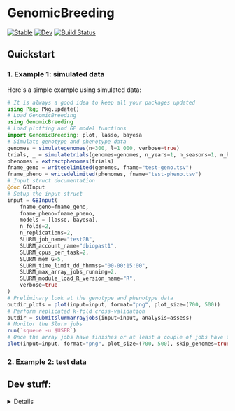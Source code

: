 # GenomicBreeding

[![Stable](https://img.shields.io/badge/docs-stable-blue.svg)](https://GenomicBreeding.github.io/GenomicBreeding.jl/)
[![Dev](https://img.shields.io/badge/docs-dev-blue.svg)](https://GenomicBreeding.github.io/GenomicBreeding.jl/dev/)
[![Build Status](https://github.com/GenomicBreeding/GenomicBreeding.jl/actions/workflows/CI.yml/badge.svg)](https://github.com/GenomicBreeding/GenomicBreeding.jl/actions)

## Quickstart

### 1. Example 1: simulated data

Here's a simple example using simulated data:

```julia
# It is always a good idea to keep all your packages updated
using Pkg; Pkg.update()
# Load GenomicBreeding
using GenomicBreeding
# Load plotting and GP model functions
import GenomicBreeding: plot, lasso, bayesa
# Simulate genotype and phenotype data
genomes = simulategenomes(n=300, l=1_000, verbose=true)
trials, _ = simulatetrials(genomes=genomes, n_years=1, n_seasons=1, n_harvests=1, n_sites=1, n_replications=1, verbose=true);
phenomes = extractphenomes(trials)
fname_geno = writedelimited(genomes, fname="test-geno.tsv")
fname_pheno = writedelimited(phenomes, fname="test-pheno.tsv")
# Input struct documentation
@doc GBInput
# Setup the input struct
input = GBInput(
    fname_geno=fname_geno, 
    fname_pheno=fname_pheno,
    models = [lasso, bayesa],
    n_folds=2, 
    n_replications=2, 
    SLURM_job_name="testGB",
    SLURM_account_name="dbiopast1",
    SLURM_cpus_per_task=2, 
    SLURM_mem_G=5, 
    SLURM_time_limit_dd_hhmmss="00-00:15:00",
    SLURM_max_array_jobs_running=2,
    SLURM_module_load_R_version_name="R",
    verbose=true
)
# Preliminary look at the genotype and phenotype data
outdir_plots = plot(input=input, format="png", plot_size=(700, 500))
# Perform replicated k-fold cross-validation
outdir = submitslurmarrayjobs(input=input, analysis=assess)
# Monitor the Slurm jobs
run(`squeue -u $USER`)
# Once the array jobs have finishes or at least a couple of jobs have finished, run below and rerun as you wish to update the plots:
plot(input=input, format="png", plot_size=(700, 500), skip_genomes=true, skip_phenomes=true, overwrite=true)
```

### 2. Example 2: test data


## Dev stuff:

<details>
<summary>Details</summary>

### REPL prelude

```shell
julia --threads 8,1 --load test/prelude.jl
```

### Format and test

```shell
time julia test/cli_tester.jl
```

### Docstring conventions

- Structs and main functions with title description, etc including Examples with doctests
- Methods, i.e. functions with the same names but different input types follow the usual Julia docstring pattern, i.e. the function signature, then some description, then details including parameter description, and finally examples with doctests

### Initialise a new package

```julia
using PkgTemplates
t = Template(;
    user="GenomicBreeding",
    authors=["jeffersonparil@gmail.com"],
    dir="./",
    julia=v"1.11",
    plugins=[
        License(; name="GPL-3.0+", path=nothing, destination="LICENSE.md"),
        CompatHelper(),
        GitHubActions(;
        osx=false,
        windows=false,
        ),
        Documenter{GitHubActions}(),
        Git(;
            ignore=[
                "*.code-workspace",
                "*.jl.*.cov",
                "*.jl.cov",
                "*.jl.mem",
                ".DS_Store",
                "/docs/Manifest.toml",
                "/docs/build/",
                "Manifest.toml",
                "docs/build/",
                "tmp/",
                "*.svg",
                "*.jld2",
                "*.tsv",
                "*.csv",
                "*.txt"
            ],
            ssh=true
        ),
    ],
)
t("GBPlots.jl")
```

Install slurm:

```shell
sudo apt install slurmd slurmctld -y
sudo chmod 777 /etc/slurm
sudo cat << EOF > /etc/slurm/slurm.conf
# slurm.conf file generated by configurator.html.
# Put this file on all nodes of your cluster.
# See the slurm.conf man page for more information.
#
ClusterName=localcluster
SlurmctldHost=localhost
MpiDefault=none
ProctrackType=proctrack/linuxproc
ReturnToService=2
SlurmctldPidFile=/var/run/slurmctld.pid
SlurmctldPort=6817
SlurmdPidFile=/var/run/slurmd.pid
SlurmdPort=6818
SlurmdSpoolDir=/var/lib/slurm/slurmd
SlurmUser=slurm
StateSaveLocation=/var/lib/slurm/slurmctld
SwitchType=switch/none
TaskPlugin=task/none
#
# TIMERS
InactiveLimit=0
KillWait=30
MinJobAge=300
SlurmctldTimeout=120
SlurmdTimeout=300
Waittime=0
# SCHEDULING
SchedulerType=sched/backfill
SelectType=select/cons_tres
SelectTypeParameters=CR_Core
#
#AccountingStoragePort=
AccountingStorageType=accounting_storage/none
JobCompType=jobcomp/none
JobAcctGatherFrequency=30
JobAcctGatherType=jobacct_gather/none
SlurmctldDebug=info
SlurmctldLogFile=/var/log/slurm/slurmctld.log
SlurmdDebug=info
SlurmdLogFile=/var/log/slurm/slurmd.log
#
# COMPUTE NODES
NodeName=localhost CPUs=1 RealMemory=500 State=UNKNOWN
PartitionName=LocalQ Nodes=ALL Default=YES MaxTime=INFINITE State=UP
EOF
sudo chmod 755 /etc/slurm/
sudo systemctl start slurmctld
sudo systemctl start slurmd
sudo scontrol update nodename=localhost state=idle
sinfo
sudo cat /var/log/slurm/slurmd.log
sudo cat /var/log/slurm/slurmctld.log
```

Install Lmod:

```shell
sudo apt install lua5.4 liblua5.4-dev lmod -y
sudo apt install tcl-dev -y
wget https://sourceforge.net/projects/lmod/files/Lmod-8.7.tar.bz2
tar xfvj Lmod-8.7.tar.bz2
rm Lmod-8.7.tar.bz2
cd Lmod-8.7/
./configure --prefix=$HOME --with-fastTCLInterp=no
sudo make install
echo 'export PATH=$HOME/lmod/8.7/libexec:$PATH' >> ~/.bashrc
echo 'source $HOME/lmod/8.7/init/bash' >> ~/.bashrc
echo 'export LMOD_CMD=$HOME/lmod/8.7/libexec/lmod' >> ~/.bashrc
echo 'export MODULEPATH="/etc/lmod/modules/"' >> ~/.bashrc
```

Sample module file (`/etc/lmod/modules/R.lua`):

```shell
sudo chmod -R 777 /etc/lmod/modules/
sudo cat << EOF > /etc/lmod/modules/R.lua
help([[
...
]])
whatis("Version: 4.1.2")
whatis("R statistical computing environment")
prepend_path("LD_LIBRARY_PATH","/usr/local/lib/R/site-library/")
prepend_path("LIBRARY_PATH","\$HOME/R/x86_64-pc-linux-gnu-library/4.3")
prepend_path("PATH","/usr/bin")
EOF
sudo chmod -R 755 /etc/lmod/modules/
```

Test

```shell
module avail R
module add R
```
</details>